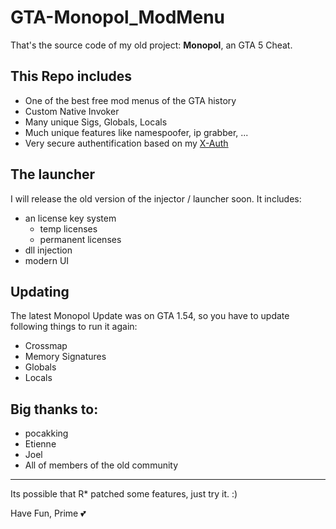 # GTA-Monopol_ModMenu

That's the source code of my old project: **Monopol**, an GTA 5 Cheat.


## This Repo includes
  - One of the best free mod menus of the GTA history
  - Custom Native Invoker
  - Many unique Sigs, Globals, Locals
  - Much unique features like namespoofer, ip grabber, ...
  - Very secure authentification based on my [X-Auth](https://github.com/Primexz/XAuth)


## The launcher
I will release the old version of the injector / launcher soon.
It includes:
- an license key system
  - temp licenses
  - permanent licenses
- dll injection
- modern UI

## Updating
The latest Monopol Update was on GTA 1.54, so you have to update following things to run it again:
  - Crossmap
  - Memory Signatures
  - Globals
  - Locals


## Big thanks to:
- pocakking
- Etienne
- Joel
- All of members of the old community

---
Its possible that R* patched some features, just try it. :)



Have Fun, Prime 💕
